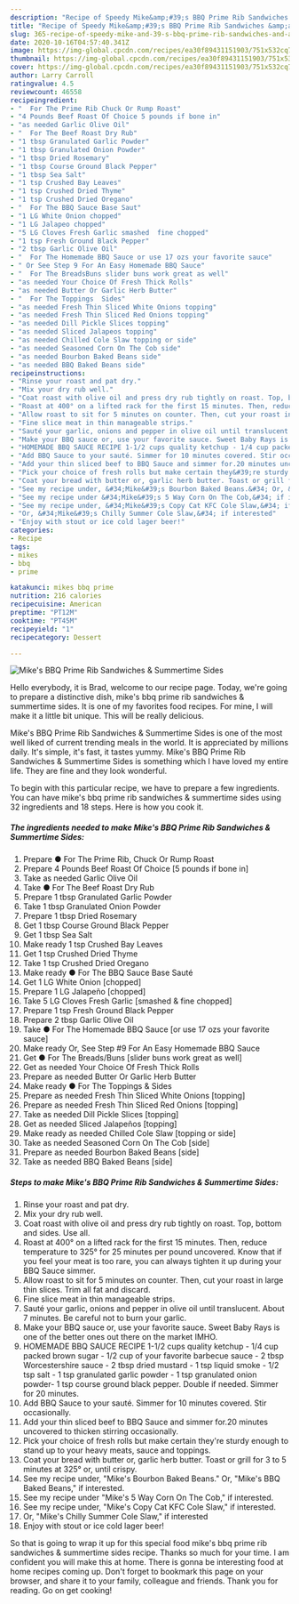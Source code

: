 ```yaml
---
description: "Recipe of Speedy Mike&amp;#39;s BBQ Prime Rib Sandwiches &amp;amp; Summertime Sides"
title: "Recipe of Speedy Mike&amp;#39;s BBQ Prime Rib Sandwiches &amp;amp; Summertime Sides"
slug: 365-recipe-of-speedy-mike-and-39-s-bbq-prime-rib-sandwiches-and-amp-summertime-sides
date: 2020-10-16T04:57:40.341Z
image: https://img-global.cpcdn.com/recipes/ea30f89431151903/751x532cq70/mikes-bbq-prime-rib-sandwiches-summertime-sides-recipe-main-photo.jpg
thumbnail: https://img-global.cpcdn.com/recipes/ea30f89431151903/751x532cq70/mikes-bbq-prime-rib-sandwiches-summertime-sides-recipe-main-photo.jpg
cover: https://img-global.cpcdn.com/recipes/ea30f89431151903/751x532cq70/mikes-bbq-prime-rib-sandwiches-summertime-sides-recipe-main-photo.jpg
author: Larry Carroll
ratingvalue: 4.5
reviewcount: 46558
recipeingredient:
- "  For The Prime Rib Chuck Or Rump Roast"
- "4 Pounds Beef Roast Of Choice 5 pounds if bone in"
- "as needed Garlic Olive Oil"
- "  For The Beef Roast Dry Rub"
- "1 tbsp Granulated Garlic Powder"
- "1 tbsp Granulated Onion Powder"
- "1 tbsp Dried Rosemary"
- "1 tbsp Course Ground Black Pepper"
- "1 tbsp Sea Salt"
- "1 tsp Crushed Bay Leaves"
- "1 tsp Crushed Dried Thyme"
- "1 tsp Crushed Dried Oregano"
- "  For The BBQ Sauce Base Saut"
- "1 LG White Onion chopped"
- "1 LG Jalapeo chopped"
- "5 LG Cloves Fresh Garlic smashed  fine chopped"
- "1 tsp Fresh Ground Black Pepper"
- "2 tbsp Garlic Olive Oil"
- "  For The Homemade BBQ Sauce or use 17 ozs your favorite sauce"
- " Or See Step 9 For An Easy Homemade BBQ Sauce"
- "  For The BreadsBuns slider buns work great as well"
- "as needed Your Choice Of Fresh Thick Rolls"
- "as needed Butter Or Garlic Herb Butter"
- "  For The Toppings  Sides"
- "as needed Fresh Thin Sliced White Onions topping"
- "as needed Fresh Thin Sliced Red Onions topping"
- "as needed Dill Pickle Slices topping"
- "as needed Sliced Jalapeos topping"
- "as needed Chilled Cole Slaw topping or side"
- "as needed Seasoned Corn On The Cob side"
- "as needed Bourbon Baked Beans side"
- "as needed BBQ Baked Beans side"
recipeinstructions:
- "Rinse your roast and pat dry."
- "Mix your dry rub well."
- "Coat roast with olive oil and press dry rub tightly on roast. Top, bottom and sides. Use all."
- "Roast at 400° on a lifted rack for the first 15 minutes. Then, reduce temperature to 325° for 25 minutes per pound uncovered. Know that if you feel your meat is too rare, you can always tighten it up during your BBQ Sauce simmer."
- "Allow roast to sit for 5 minutes on counter. Then, cut your roast in large thin slices. Trim all fat and discard."
- "Fine slice meat in thin manageable strips."
- "Sauté your garlic, onions and pepper in olive oil until translucent. About 7 minutes. Be careful not to burn your garlic."
- "Make your BBQ sauce or, use your favorite sauce. Sweet Baby Rays is one of the better ones out there on the market IMHO."
- "HOMEMADE BBQ SAUCE RECIPE 1-1/2 cups quality ketchup - 1/4 cup packed brown sugar - 1/2 cup of your favorite barbecue sauce - 2 tbsp Worcestershire sauce - 2 tbsp dried mustard - 1 tsp liquid smoke - 1/2 tsp salt - 1 tsp granulated garlic powder - 1 tsp granulated onion powder- 1 tsp course ground black pepper. Double if needed. Simmer for 20 minutes."
- "Add BBQ Sauce to your sauté. Simmer for 10 minutes covered. Stir occasionally."
- "Add your thin sliced beef to BBQ Sauce and simmer for.20 minutes uncovered to thicken stirring occasionally."
- "Pick your choice of fresh rolls but make certain they&#39;re sturdy enough to stand up to your heavy meats, sauce and toppings."
- "Coat your bread with butter or, garlic herb butter. Toast or grill for 3 to 5 minutes at 325° or, until crispy."
- "See my recipe under, &#34;Mike&#39;s Bourbon Baked Beans.&#34; Or, &#34;Mike&#39;s BBQ Baked Beans,&#34; if interested."
- "See my recipe under &#34;Mike&#39;s 5 Way Corn On The Cob,&#34; if interested."
- "See my recipe under, &#34;Mike&#39;s Copy Cat KFC Cole Slaw,&#34; if interested."
- "Or, &#34;Mike&#39;s Chilly Summer Cole Slaw,&#34; if interested"
- "Enjoy with stout or ice cold lager beer!"
categories:
- Recipe
tags:
- mikes
- bbq
- prime

katakunci: mikes bbq prime 
nutrition: 216 calories
recipecuisine: American
preptime: "PT12M"
cooktime: "PT45M"
recipeyield: "1"
recipecategory: Dessert

---
```



![Mike&#39;s BBQ Prime Rib Sandwiches &amp; Summertime Sides](https://img-global.cpcdn.com/recipes/ea30f89431151903/751x532cq70/mikes-bbq-prime-rib-sandwiches-summertime-sides-recipe-main-photo.jpg)

Hello everybody, it is Brad, welcome to our recipe page. Today, we're going to prepare a distinctive dish, mike&#39;s bbq prime rib sandwiches &amp; summertime sides. It is one of my favorites food recipes. For mine, I will make it a little bit unique. This will be really delicious.



Mike&#39;s BBQ Prime Rib Sandwiches &amp; Summertime Sides is one of the most well liked of current trending meals in the world. It is appreciated by millions daily. It's simple, it's fast, it tastes yummy. Mike&#39;s BBQ Prime Rib Sandwiches &amp; Summertime Sides is something which I have loved my entire life. They are fine and they look wonderful.


To begin with this particular recipe, we have to prepare a few ingredients. You can have mike&#39;s bbq prime rib sandwiches &amp; summertime sides using 32 ingredients and 18 steps. Here is how you cook it.

<!--inarticleads1-->

##### The ingredients needed to make Mike&#39;s BBQ Prime Rib Sandwiches &amp; Summertime Sides:

1. Prepare  ● For The Prime Rib, Chuck Or Rump Roast
1. Prepare 4 Pounds Beef Roast Of Choice [5 pounds if bone in]
1. Take as needed Garlic Olive Oil
1. Take  ● For The Beef Roast Dry Rub
1. Prepare 1 tbsp Granulated Garlic Powder
1. Take 1 tbsp Granulated Onion Powder
1. Prepare 1 tbsp Dried Rosemary
1. Get 1 tbsp Course Ground Black Pepper
1. Get 1 tbsp Sea Salt
1. Make ready 1 tsp Crushed Bay Leaves
1. Get 1 tsp Crushed Dried Thyme
1. Take 1 tsp Crushed Dried Oregano
1. Make ready  ● For The BBQ Sauce Base Sauté
1. Get 1 LG White Onion [chopped]
1. Prepare 1 LG Jalapeño [chopped]
1. Take 5 LG Cloves Fresh Garlic [smashed &amp; fine chopped]
1. Prepare 1 tsp Fresh Ground Black Pepper
1. Prepare 2 tbsp Garlic Olive Oil
1. Take  ● For The Homemade BBQ Sauce [or use 17 ozs your favorite sauce]
1. Make ready  Or, See Step #9 For An Easy Homemade BBQ Sauce
1. Get  ● For The Breads/Buns [slider buns work great as well]
1. Get as needed Your Choice Of Fresh Thick Rolls
1. Prepare as needed Butter Or Garlic Herb Butter
1. Make ready  ● For The Toppings &amp; Sides
1. Prepare as needed Fresh Thin Sliced White Onions [topping]
1. Prepare as needed Fresh Thin Sliced Red Onions [topping]
1. Take as needed Dill Pickle Slices [topping]
1. Get as needed Sliced Jalapeños [topping]
1. Make ready as needed Chilled Cole Slaw [topping or side]
1. Take as needed Seasoned Corn On The Cob [side]
1. Prepare as needed Bourbon Baked Beans [side]
1. Take as needed BBQ Baked Beans [side]




<!--inarticleads2-->

##### Steps to make Mike&#39;s BBQ Prime Rib Sandwiches &amp; Summertime Sides:

1. Rinse your roast and pat dry.
1. Mix your dry rub well.
1. Coat roast with olive oil and press dry rub tightly on roast. Top, bottom and sides. Use all.
1. Roast at 400° on a lifted rack for the first 15 minutes. Then, reduce temperature to 325° for 25 minutes per pound uncovered. Know that if you feel your meat is too rare, you can always tighten it up during your BBQ Sauce simmer.
1. Allow roast to sit for 5 minutes on counter. Then, cut your roast in large thin slices. Trim all fat and discard.
1. Fine slice meat in thin manageable strips.
1. Sauté your garlic, onions and pepper in olive oil until translucent. About 7 minutes. Be careful not to burn your garlic.
1. Make your BBQ sauce or, use your favorite sauce. Sweet Baby Rays is one of the better ones out there on the market IMHO.
1. HOMEMADE BBQ SAUCE RECIPE 1-1/2 cups quality ketchup - 1/4 cup packed brown sugar - 1/2 cup of your favorite barbecue sauce - 2 tbsp Worcestershire sauce - 2 tbsp dried mustard - 1 tsp liquid smoke - 1/2 tsp salt - 1 tsp granulated garlic powder - 1 tsp granulated onion powder- 1 tsp course ground black pepper. Double if needed. Simmer for 20 minutes.
1. Add BBQ Sauce to your sauté. Simmer for 10 minutes covered. Stir occasionally.
1. Add your thin sliced beef to BBQ Sauce and simmer for.20 minutes uncovered to thicken stirring occasionally.
1. Pick your choice of fresh rolls but make certain they&#39;re sturdy enough to stand up to your heavy meats, sauce and toppings.
1. Coat your bread with butter or, garlic herb butter. Toast or grill for 3 to 5 minutes at 325° or, until crispy.
1. See my recipe under, &#34;Mike&#39;s Bourbon Baked Beans.&#34; Or, &#34;Mike&#39;s BBQ Baked Beans,&#34; if interested.
1. See my recipe under &#34;Mike&#39;s 5 Way Corn On The Cob,&#34; if interested.
1. See my recipe under, &#34;Mike&#39;s Copy Cat KFC Cole Slaw,&#34; if interested.
1. Or, &#34;Mike&#39;s Chilly Summer Cole Slaw,&#34; if interested
1. Enjoy with stout or ice cold lager beer!




So that is going to wrap it up for this special food mike&#39;s bbq prime rib sandwiches &amp; summertime sides recipe. Thanks so much for your time. I am confident you will make this at home. There is gonna be interesting food at home recipes coming up. Don't forget to bookmark this page on your browser, and share it to your family, colleague and friends. Thank you for reading. Go on get cooking!
